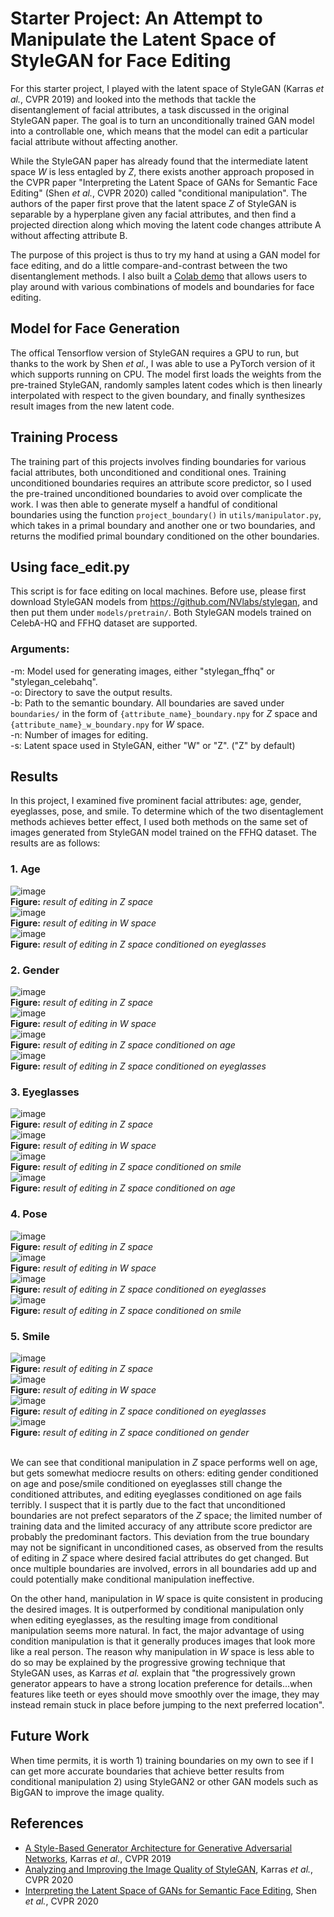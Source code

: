 # Starter Project: An Attempt to Manipulate the Latent Space of StyleGAN for Face Editing

For this starter project, I played with the latent space of StyleGAN (Karras *et al.*, CVPR 2019) and looked into the methods that tackle the disentanglement of facial attributes, a task discussed in the original StyleGAN paper. The goal is to turn an unconditionally trained GAN model into a controllable one, which means that the model can edit a particular facial attribute without affecting another.

While the StyleGAN paper has already found that the intermediate latent space *W* is less entagled by *Z*, there exists another approach proposed in the CVPR paper "Interpreting the Latent Space of GANs for Semantic Face Editing" (Shen *et al.*, CVPR 2020) called "conditional manipulation". The authors of the paper first prove that the latent space *Z* of StyleGAN is separable by a hyperplane given any facial attributes, and then find a projected direction along which moving the latent code changes attribute A without affecting attribute B.

The purpose of this project is thus to try my hand at using a GAN model for face editing, and do a little compare-and-contrast between the two disentanglement methods. I also built a [Colab demo](https://colab.research.google.com/github/yuzq97/starter_project/blob/main/demo.ipynb) that allows users to play around with various combinations of models and boundaries for face editing.

## Model for Face Generation

The offical Tensorflow version of StyleGAN requires a GPU to run, but thanks to the work by Shen *et al.*, I was able to use a PyTorch version of it which supports running on CPU. The model first loads the weights from the pre-trained StyleGAN, randomly samples latent codes which is then linearly interpolated with respect to the given boundary, and finally synthesizes result images from the new latent code.

## Training Process
The training part of this projects involves finding boundaries for various facial attributes, both unconditioned and conditional ones. Training unconditioned boundaries requires an attribute score predictor, so I used the pre-trained unconditioned boundaries to avoid over complicate the work. I was then able to generate myself a handful of conditional boundaries using the function `project_boundary()` in `utils/manipulator.py`, which takes in a primal boundary and another one or two boundaries, and returns the modified primal boundary conditioned on the other boundaries.

## Using face_edit.py

This script is for face editing on local machines. Before use, please first download StyleGAN models from https://github.com/NVlabs/stylegan, and then put them under `models/pretrain/`. Both StyleGAN models trained on CelebA-HQ and FFHQ dataset are supported.

### Arguments:

-m: Model used for generating images, either "stylegan_ffhq" or "stylegan_celebahq". \
-o: Directory to save the output results. \
-b: Path to the semantic boundary. All boundaries are saved under `boundaries/` in the form of `{attribute_name}_boundary.npy` for *Z* space and `{attribute_name}_w_boundary.npy` for *W* space.\
-n: Number of images for editing. \
-s: Latent space used in StyleGAN, either "W" or "Z". ("Z" by default)

## Results
In this project, I examined five prominent facial attributes: age, gender, eyeglasses, pose, and smile. To determine which of the two disentaglement methods achieves better effect, I used both methods on the same set of images generated from StyleGAN model trained on the FFHQ dataset. The results are as follows:

### 1. Age
![image](./images/age_v_eyeglasses/z1.png) \
**Figure:** *result of editing in Z space* \
![image](./images/age_v_eyeglasses/w1.png) \
**Figure:** *result of editing in W space* \
![image](./images/age_v_eyeglasses/c1.png) \
**Figure:** *result of editing in Z space conditioned on eyeglasses*

### 2. Gender
![image](./images/gender_v_age/z1.png) \
**Figure:** *result of editing in Z space* \
![image](./images/gender_v_eyeglasses/w1.png) \
**Figure:** *result of editing in W space* \
![image](./images/gender_v_age/c1.png) \
**Figure:** *result of editing in Z space conditioned on age* \
![image](./images/gender_v_eyeglasses/c1.png) \
**Figure:** *result of editing in Z space conditioned on eyeglasses*

### 3. Eyeglasses
![image](./images/eyeglasses_v_gender/z1.png) \
**Figure:** *result of editing in Z space* \
![image](./images/eyeglasses_v_gender/w1.png) \
**Figure:** *result of editing in W space* \
![image](./images/eyeglasses_v_smile/c1.png) \
**Figure:** *result of editing in Z space conditioned on smile* \
![image](./images/eyeglasses_v_age/c2.png) \
**Figure:** *result of editing in Z space conditioned on age*

### 4. Pose
![image](./images/pose_v_eyeglasses/z1.png) \
**Figure:** *result of editing in Z space* \
![image](./images/pose_v_eyeglasses/w1.png) \
**Figure:** *result of editing in W space* \
![image](./images/pose_v_eyeglasses/c1.png) \
**Figure:** *result of editing in Z space conditioned on eyeglasses* \
![image](./images/pose_v_smile/c1.png) \
**Figure:** *result of editing in Z space conditioned on smile*

### 5. Smile
![image](./images/smile_v_eyeglasses/z1.png) \
**Figure:** *result of editing in Z space* \
![image](./images/smile_v_eyeglasses/w1.png) \
**Figure:** *result of editing in W space* \
![image](./images/smile_v_eyeglasses/c1.png) \
**Figure:** *result of editing in Z space conditioned on eyeglasses* \
![image](./images/smile_v_gender/c1.png) \
**Figure:** *result of editing in Z space conditioned on gender*

\
We can see that conditional manipulation in *Z* space performs well on age, but gets somewhat mediocre results on others: editing gender conditioned on age and pose/smile conditioned on eyeglasses still change the conditioned attributes, and editing eyeglasses conditioned on age fails terribly. I suspect that it is partly due to the fact that unconditioned boundaries are not prefect separators of the *Z* space; the limited number of training data and the limited accuracy of any attribute score predictor are probably the predominant factors. This deviation from the true boundary may not be significant in unconditioned cases, as observed from the results of editing in *Z* space where desired facial attributes do get changed. But once multiple boundaries are involved, errors in all boundaries add up and could potentially make conditional manipulation ineffective.    

On the other hand, manipulation in *W* space is quite consistent in producing the desired images. It is outperformed by conditional manipulation only when editing eyeglasses, as the resulting image from conditional manipulation seems more natural. In fact, the major advantage of using condition manipulation is that it generally produces images that look more like a real person. The reason why manipulation in *W* space is less able to do so may be explained by the progressive growing technique that StyleGAN uses, as Karras *et al.* explain that "the progressively grown generator appears to have a strong location preference for details...when features like teeth or eyes should move smoothly over the image, they may instead remain stuck in place before jumping to the next preferred location".

## Future Work
When time permits, it is worth 1) training boundaries on my own to see if I can get more accurate boundaries that achieve better results from conditional manipulation 2) using StyleGAN2 or other GAN models such as BigGAN to improve the image quality. 

## References
- [A Style-Based Generator Architecture for Generative Adversarial Networks](https://arxiv.org/pdf/1812.04948.pdf), Karras *et al.*, CVPR 2019
- [Analyzing and Improving the Image Quality of StyleGAN](https://arxiv.org/pdf/1912.04958.pdf), Karras *et al.*, CVPR 2020
- [Interpreting the Latent Space of GANs for Semantic Face Editing](https://arxiv.org/pdf/1907.10786.pdf), Shen *et al.*, CVPR 2020
